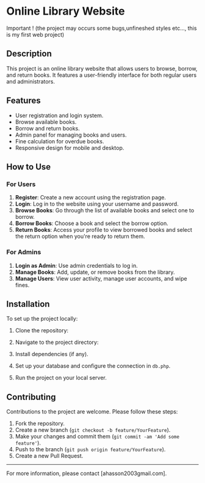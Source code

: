 # Online Library Website
Important ! (the project may occurs some bugs,unfineshed styles etc..., this is my first web project)
## Description

This project is an online library website that allows users to browse, borrow, and return books. It features a user-friendly interface for both regular users and administrators.

## Features

- User registration and login system.
- Browse available books.
- Borrow and return books.
- Admin panel for managing books and users.
- Fine calculation for overdue books.
- Responsive design for mobile and desktop.

## How to Use

### For Users

1. **Register**: Create a new account using the registration page.
2. **Login**: Log in to the website using your username and password.
3. **Browse Books**: Go through the list of available books and select one to borrow.
4. **Borrow Books**: Choose a book and select the borrow option.
5. **Return Books**: Access your profile to view borrowed books and select the return option when you're ready to return them.

### For Admins

1. **Login as Admin**: Use admin credentials to log in.
2. **Manage Books**: Add, update, or remove books from the library.
3. **Manage Users**: View user activity, manage user accounts, and wipe fines.

## Installation

To set up the project locally:

1. Clone the repository:
2. Navigate to the project directory:
3. Install dependencies (if any).

4. Set up your database and configure the connection in `db.php`.

5. Run the project on your local server.

## Contributing

Contributions to the project are welcome. Please follow these steps:

1. Fork the repository.
2. Create a new branch (`git checkout -b feature/YourFeature`).
3. Make your changes and commit them (`git commit -am 'Add some feature'`).
4. Push to the branch (`git push origin feature/YourFeature`).
5. Create a new Pull Request.

---

For more information, please contact [ahasson2003gmail.com].
